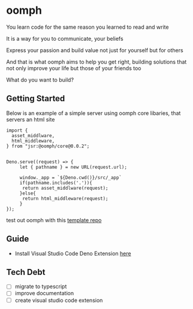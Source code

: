 # oomph

You learn code for the same reason you learned to read and write

It is a way for you to communicate, your beliefs

Express your passion and build value not just for yourself but for others

And that is what oomph aims to help you get right, building solutions that not
only improve your life but those of your friends too

What do you want to build?

## Getting Started

Below is an example of a simple server using oomph core libaries, that servers
an html site

```
import {
  asset_middlware,
  html_middleware,
} from "jsr:@oomph/core@0.0.2";


Deno.serve((request) => {
     let { pathname } = new URL(request.url);
     
     window._app = `${Deno.cwd()}/src/_app`
     if(pathname.includes('.')){
      return asset_middlware(request);
     }else{
      return html_middleware(request);
     }
});
```

test out oomph with this
[template repo](https://github.com/codebenderhq/sauveur.dev)

## Guide

- Install Visual Studio Code Deno Extension
  [here](https://marketplace.visualstudio.com/items?itemName=denoland.vscode-deno)

## Tech Debt

- [ ] migrate to typescript
- [ ] improve documentation
- [ ] create visual studio code extension
